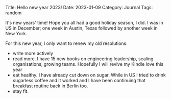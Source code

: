 Title: Hello new year 2023!
Date: 2023-01-09
Category: Journal
Tags: random

It's new years' time! Hope you all had a good holiday season, I did. I was in US in December; one week in Austin, Texas followed by another week in New York.

For this new year, I only want to renew my old resolutions:

- write more actively
- read more. I have 15 new books on engineering leadership, scaling organisations, growing teams. Hopefully I will revive my Kindle love this year
- eat healthy. I have already cut down on sugar. While in US I tried to drink sugarless coffee and it worked and I have been continuing that breakfast routine back in Berlin too.
- stay fit.

